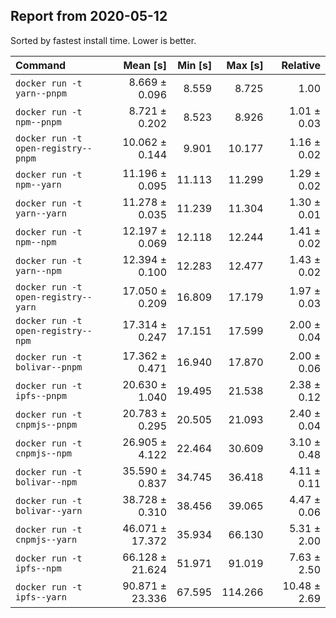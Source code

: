 ## Report from 2020-05-12

Sorted by fastest install time. Lower is better.


| Command | Mean [s] | Min [s] | Max [s] | Relative |
|:---|---:|---:|---:|---:|
| `docker run -t yarn--pnpm` | 8.669 ± 0.096 | 8.559 | 8.725 | 1.00 |
| `docker run -t npm--pnpm` | 8.721 ± 0.202 | 8.523 | 8.926 | 1.01 ± 0.03 |
| `docker run -t open-registry--pnpm` | 10.062 ± 0.144 | 9.901 | 10.177 | 1.16 ± 0.02 |
| `docker run -t npm--yarn` | 11.196 ± 0.095 | 11.113 | 11.299 | 1.29 ± 0.02 |
| `docker run -t yarn--yarn` | 11.278 ± 0.035 | 11.239 | 11.304 | 1.30 ± 0.01 |
| `docker run -t npm--npm` | 12.197 ± 0.069 | 12.118 | 12.244 | 1.41 ± 0.02 |
| `docker run -t yarn--npm` | 12.394 ± 0.100 | 12.283 | 12.477 | 1.43 ± 0.02 |
| `docker run -t open-registry--yarn` | 17.050 ± 0.209 | 16.809 | 17.179 | 1.97 ± 0.03 |
| `docker run -t open-registry--npm` | 17.314 ± 0.247 | 17.151 | 17.599 | 2.00 ± 0.04 |
| `docker run -t bolivar--pnpm` | 17.362 ± 0.471 | 16.940 | 17.870 | 2.00 ± 0.06 |
| `docker run -t ipfs--pnpm` | 20.630 ± 1.040 | 19.495 | 21.538 | 2.38 ± 0.12 |
| `docker run -t cnpmjs--pnpm` | 20.783 ± 0.295 | 20.505 | 21.093 | 2.40 ± 0.04 |
| `docker run -t cnpmjs--npm` | 26.905 ± 4.122 | 22.464 | 30.609 | 3.10 ± 0.48 |
| `docker run -t bolivar--npm` | 35.590 ± 0.837 | 34.745 | 36.418 | 4.11 ± 0.11 |
| `docker run -t bolivar--yarn` | 38.728 ± 0.310 | 38.456 | 39.065 | 4.47 ± 0.06 |
| `docker run -t cnpmjs--yarn` | 46.071 ± 17.372 | 35.934 | 66.130 | 5.31 ± 2.00 |
| `docker run -t ipfs--npm` | 66.128 ± 21.624 | 51.971 | 91.019 | 7.63 ± 2.50 |
| `docker run -t ipfs--yarn` | 90.871 ± 23.336 | 67.595 | 114.266 | 10.48 ± 2.69 |

